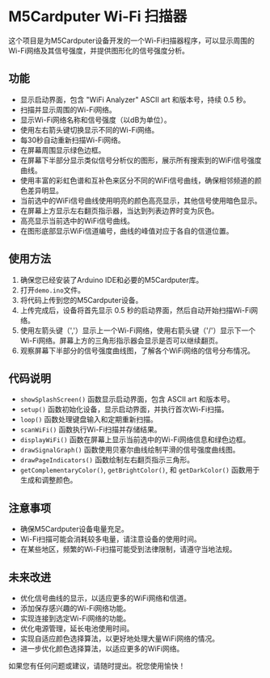 # M5Cardputer Wi-Fi 扫描器

这个项目是为M5Cardputer设备开发的一个Wi-Fi扫描器程序，可以显示周围的Wi-Fi网络及其信号强度，并提供图形化的信号强度分析。

## 功能

- 显示启动界面，包含 "WiFi Analyzer" ASCII art 和版本号，持续 0.5 秒。
- 扫描并显示周围的Wi-Fi网络。
- 显示Wi-Fi网络名称和信号强度（以dB为单位）。
- 使用左右箭头键切换显示不同的Wi-Fi网络。
- 每30秒自动重新扫描Wi-Fi网络。
- 在屏幕周围显示绿色边框。
- 在屏幕下半部分显示类似信号分析仪的图形，展示所有搜索到的WiFi信号强度曲线。
- 使用丰富的彩虹色谱和互补色来区分不同的WiFi信号曲线，确保相邻频道的颜色差异明显。
- 当前选中的WiFi信号曲线使用明亮的颜色高亮显示，其他信号使用暗色显示。
- 在屏幕上方显示左右翻页指示器，当达到列表边界时变为灰色。
- 高亮显示当前选中的WiFi信号曲线。
- 在图形底部显示WiFi信道编号，曲线的峰值对应于各自的信道位置。

## 使用方法

1. 确保您已经安装了Arduino IDE和必要的M5Cardputer库。
2. 打开`demo.ino`文件。
3. 将代码上传到您的M5Cardputer设备。
4. 上传完成后，设备将首先显示 0.5 秒的启动界面，然后自动开始扫描Wi-Fi网络。
5. 使用左箭头键（','）显示上一个Wi-Fi网络，使用右箭头键（'/'）显示下一个Wi-Fi网络。屏幕上方的三角形指示器会显示是否可以继续翻页。
6. 观察屏幕下半部分的信号强度曲线图，了解各个WiFi网络的信号分布情况。

## 代码说明

- `showSplashScreen()` 函数显示启动界面，包含 ASCII art 和版本号。
- `setup()` 函数初始化设备，显示启动界面，并执行首次Wi-Fi扫描。
- `loop()` 函数处理键盘输入和定期重新扫描。
- `scanWiFi()` 函数执行Wi-Fi扫描并存储结果。
- `displayWiFi()` 函数在屏幕上显示当前选中的Wi-Fi网络信息和绿色边框。
- `drawSignalGraph()` 函数使用贝塞尔曲线绘制平滑的信号强度曲线图。
- `drawPageIndicators()` 函数绘制左右翻页指示三角形。
- `getComplementaryColor()`, `getBrightColor()`, 和 `getDarkColor()` 函数用于生成和调整颜色。

## 注意事项

- 确保M5Cardputer设备电量充足。
- Wi-Fi扫描可能会消耗较多电量，请注意设备的使用时间。
- 在某些地区，频繁的Wi-Fi扫描可能受到法律限制，请遵守当地法规。

## 未来改进

- 优化信号曲线的显示，以适应更多的WiFi网络和信道。
- 添加保存感兴趣的Wi-Fi网络功能。
- 实现连接到选定Wi-Fi网络的功能。
- 优化电源管理，延长电池使用时间。
- 实现自适应颜色选择算法，以更好地处理大量WiFi网络的情况。
- 进一步优化颜色选择算法，以适应更多的WiFi网络。

如果您有任何问题或建议，请随时提出。祝您使用愉快！